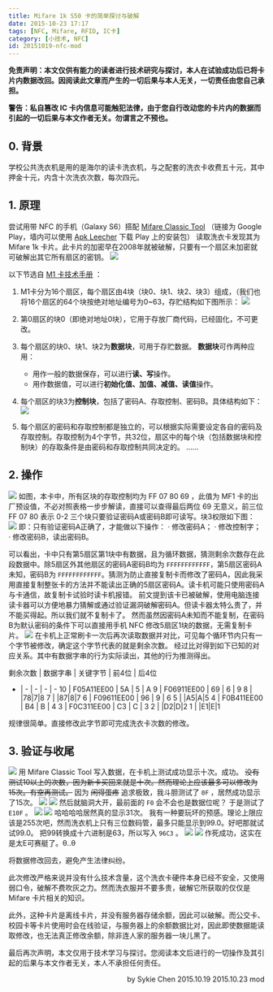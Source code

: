 ```yaml
---
title: Mifare 1k S50 卡的简单探讨与破解
date: 2015-10-23 17:17
tags: [NFC, Mifare, RFID, IC卡]
category: [小技术, NFC]
id: 20151019-nfc-mod
---
```

**免责声明：本文仅供有能力的读者进行技术研究与探讨，本人在试验成功后已将卡片内数据改回。因阅读此文章而产生的一切后果与本人无关，一切责任由您自己承担。**

**警告：私自篡改 IC 卡内信息可能触犯法律，由于您自行改动您的卡片内的数据而引起的一切后果与本文作者无关。勿谓言之不预也。**

## 0. 背景

学校公共洗衣机是用的是海尔的读卡洗衣机，与之配套的洗衣卡收费五十元，其中押金十元，内含十次洗衣次数，每次四元。

## 1. 原理
尝试用带 NFC 的手机（Galaxy S6）搭配 [Mifare Classic Tool](https://play.google.com/store/apps/details?id=de.syss.MifareClassicTool) （链接为 Google Play，墙内可以使用 [Apk Leecher](http://apkleecher.com/) 下载 Play 上的安装包） 读取洗衣卡发现其为 Mifare 1k 卡片。此卡片的加密早在2008年就被破解，只要有一个扇区未加密就可破解出其它所有扇区的密钥。
![](/blogimg/20151019-nfc-mod/1.png)

以下节选自 [M1 卡技术手册](http://read.pudn.com/downloads102/doc/420451/M1%E5%8D%A1%E6%8A%80%E6%9C%AF%E6%89%8B%E5%86%8C[1].doc.doc) ：
1. M1卡分为16个扇区，每个扇区由4块（块0、块1、块2、块3）组成，（我们也将16个扇区的64个块按绝对地址编号为0~63，存贮结构如下图所示：
![](/blogimg/20151019-nfc-mod/2.png)
2. 第0扇区的块0（即绝对地址0块），它用于存放厂商代码，已经固化，不可更改。
3. 每个扇区的块0、块1、块2为**数据块**，可用于存贮数据。
**数据块**可作两种应用：

	- 用作一般的数据保存，可以进行**读、写**操作。
	- 用作数据值，可以进行**初始化值、加值、减值、读值**操作。

4. 每个扇区的块3为**控制块**，包括了密码A、存取控制、密码B。具体结构如下：
![](/blogimg/20151019-nfc-mod/3.png)
5. 每个扇区的密码和存取控制都是独立的，可以根据实际需要设定各自的密码及存取控制。存取控制为4个字节，共32位，扇区中的每个块（包括数据块和控制块）的存取条件是由密码和存取控制共同决定的。
……

## 2. 操作
![](/blogimg/20151019-nfc-mod/4.png)
如图，本卡中，所有区块的存取控制均为 FF 07 80 69 ，此值为 MF1 卡的出厂预设值，不必对照表格一步步解读，直接可以查得最后两位 69 无意义，前三位 FF 07 80 表示 0-2 三个块只要验证密码A或密码B即可读写。块3权限如下图：
![](/blogimg/20151019-nfc-mod/5.png)
即：只有验证密码A正确了，才能做以下操作：
· 修改密码A；
· 修改控制字；
· 修改密码B，读出密码B。

可以看出，卡中只有第5扇区第1块中有数据，且为循环数据，猜测剩余次数存在此段数据中。除5扇区外其他扇区的密码A密码B均为 `FFFFFFFFFFFF`，第5扇区密码A未知，密码B为 `FFFFFFFFFFFF`。猜测为防止直接复制卡而修改了密码A，因此我采用直接复制整张卡的方法并不能读出正确的5扇区密码A。读卡机可能只使用密码A与卡通信，故复制卡试验时读卡机报错。
前文提到该卡已被破解，使用电脑连接读卡器可以方便地暴力猜解或通过验证漏洞破解密码A。但读卡器太特么贵了，并不能买得起。所以我们就不复制卡了。
然而虽然因密码A未知而不能复制，在密码B为默认密码的条件下可以直接用手机 NFC 修改5扇区1块的数据，无需复制卡片。
![](/blogimg/20151019-nfc-mod/6.png)
在卡机上正常刷卡一次后再次读取数据并对比，可见每个循环节内只有一个字节被修改，确定这个字节代表的就是剩余次数。
经过比对得到如下已知的对应关系。其中有数据字串的行为实际读出，其他的行为推测得出。

剩余次数 | 数据字串 | 关键字节 | 前4位 | 后4位
- | - | - | - | -
10 | F05A11EE00 | 5A | 5 | A
9 | F06911EE00 | 69 | 6 | 9
8 | |78|7|8
7 | |87|8|7
6 | F09611EE00 | 96 | 9 | 6
5 | |A5|A|5
4 | F0B411EE00 | B4 | B | 4
3 | F0C311EE00 | C3 | C | 3
2 | |D2|D|2
1 | |E1|E|1

规律很简单。直接修改此字节即可完成洗衣卡次数的修改。

## 3. 验证与收尾

![](/blogimg/20151019-nfc-mod/7.png)
用 Mifare Classic Tool 写入数据，在卡机上测试成功显示十次。成功。
~~没有测试10以上的次数，因为新卡买回来就是十次。然而理论上应该最多可以修改为15次。有空再测试。~~
因为 ~~闲得蛋疼~~ 追求极致，我斗胆测试了 `0F` ，居然成功显示了15次。
![](/blogimg/20151019-nfc-mod/8.png)
![](/blogimg/20151019-nfc-mod/9.png)
然后就脑洞大开，最前面的 `F0` 会不会也是数据位呢？
于是测试了 `E10F` 。
![](/blogimg/20151019-nfc-mod/10.png)
![](/blogimg/20151019-nfc-mod/11.png)
哈哈哈哈居然真的显示31次。
我有一种要玩坏的预感。理论上限应该是255次吧，然而洗衣机上只有三位数码管，最多只能显示到99.0。好吧那就试试99.0。
把99转换成十六进制是63，所以写入 `96C3` 。
![](/blogimg/20151019-nfc-mod/12.png)
![](/blogimg/20151019-nfc-mod/13.png)
作死成功，这实在是太E可赛艇了。θ..θ

将数据修改回去，避免产生法律纠纷。

此次修改严格来说并没有什么技术含量，这个洗衣卡硬件本身已经不安全，又使用弱口令，破解不费吹灰之力。然而洗衣服并不要多贵，破解它所获取的仅仅是 Mifare 卡片相关的知识。

此外，这种卡片是离线卡片，并没有服务器存储余额，因此可以破解。而公交卡、校园卡等卡片使用时会在线验证，与服务器上的余额数据比对，因此即使数据能读取修改，也无法真正修改余额，除非连人家的服务器一块儿黑了。

最后再次声明，本文仅用于技术学习与探讨。您阅读本文后进行的一切操作及其引起的后果与本文作者无关，本人不承担任何责任。


<p align = right>
by Sykie Chen
2015.10.19
2015.10.23 mod
</p>